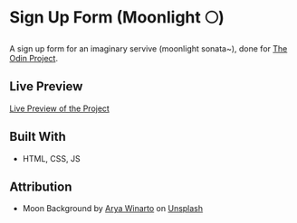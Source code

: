 # Sign Up Form (Moonlight 🌕)

A sign up form for an imaginary servive (moonlight sonata~), done for [The Odin Project](https://www.theodinproject.com/lessons/node-path-intermediate-html-and-css-sign-up-form).

## Live Preview

[Live Preview of the Project](https://s-y-a-n.github.io/sign-up-form/)

## Built With

* HTML, CSS, JS

## Attribution

* Moon Background by <a href="https://unsplash.com/@arya47?utm_content=creditCopyText&utm_medium=referral&utm_source=unsplash">Arya Winarto</a> on <a href="https://unsplash.com/photos/a-close-up-of-the-moon-with-a-black-background-9XwrSmTNuuA?utm_content=creditCopyText&utm_medium=referral&utm_source=unsplash">Unsplash</a>

  